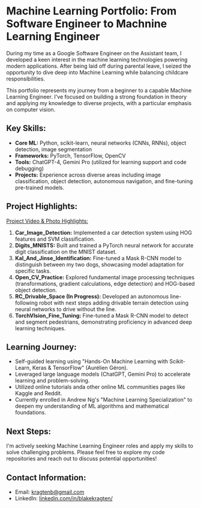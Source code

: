 # Machine Learning Portfolio: From Software Engineer to Machnine Learning Engineer

During my time as a Google Software Engineer on the Assistant team, I developed a keen interest in the machine learning technologies powering modern applications. After being laid off during parental leave, I seized the opportunity to dive deep into Machine Learning while balancing childcare responsibilities.

This portfolio represents my journey from a beginner to a capable Machine Learning Engineer. I've focused on building a strong foundation in theory and applying my knowledge to diverse projects, with a particular emphasis on computer vision.

## Key Skills:

* **Core ML:** Python, scikit-learn, neural networks (CNNs, RNNs), object detection, image segmentation
* **Frameworks:** PyTorch, TensorFlow, OpenCV
* **Tools:** ChatGPT-4, Gemini Pro (utilized for learning support and code debugging)
* **Projects:** Experience across diverse areas including image classification, object detection, autonomous navigation, and fine-tuning pre-trained models.

## Project Highlights:
[Project Video & Photo Highlights:](https://photos.app.goo.gl/3fAxFvL1wRNHpS4T6)
1. **Car_Image_Detection:** Implemented a car detection system using HOG features and SVM classification.
2. **Digits_MNISTS:** Built and trained a PyTorch neural network for accurate digit classification on the MNIST dataset.
3. **Kal_And_Jinse_Identification:** Fine-tuned a Mask R-CNN model to distinguish between my two dogs, showcasing model adaptation for specific tasks.
4. **Open_CV_Practice:** Explored fundamental image processing techniques (transformations, gradient calculations, edge detection) and HOG-based object detection.
5. **RC_Drivable_Space (In Progress):** Developed an autonomous line-following robot with next steps adding drivable terrain detection using neural networks to drive without the line.
6. **TorchVIsion_Fine_Tuning:** Fine-tuned a Mask R-CNN model to detect and segment pedestrians, demonstrating proficiency in advanced deep learning techniques.

## Learning Journey:

* Self-guided learning using "Hands-On Machine Learning with Scikit-Learn, Keras & TensorFlow" (Aurélien Géron).
* Leveraged large language models (ChatGPT, Gemini Pro) to accelerate learning and problem-solving.
* Utilized online tutorials anda other online ML communities pages like Kaggle and Reddit.
* Currently enrolled in Andrew Ng's "Machine Learning Specialization" to deepen my understanding of ML algorithms and mathematical foundations.

## Next Steps:

I'm actively seeking Machine Learning Engineer roles and apply my skills to solve challenging problems. Please feel free to explore my code repositories and reach out to discuss potential opportunities!

## Contact Information:

* Email: kragtenb@gmail.com
* LinkedIn: [linkedin.com/in/blakekragten/](https://www.linkedin.com/in/blakekragten/)
